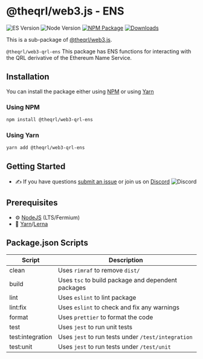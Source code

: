 # @theqrl/web3.js - ENS

![ES Version](https://img.shields.io/badge/ES-2020-yellow)
![Node Version](https://img.shields.io/badge/node-18.x-green)
[![NPM Package](https://img.shields.io/npm/v/@theqrl/web3-qrl-ens)](https://www.npmjs.com/package/@theqrl/web3-qrl-ens)
[![Downloads](https://img.shields.io/npm/dm/@theqrl/web3-qrl-ens)](https://www.npmjs.com/package/@theqrl/web3-qrl-ens)

This is a sub-package of [@theqrl/web3.js](https://github.com/theqrl/web3.js).

`@theqrl/web3-qrl-ens` This package has ENS functions for interacting with the QRL derivative of the Ethereum Name Service.

## Installation

You can install the package either using [NPM](https://www.npmjs.com/package/@theqrl/web3-qrl-ens) or using [Yarn](https://yarnpkg.com/package/@theqrl/web3-qrl-ens)

### Using NPM

```bash
npm install @theqrl/web3-qrl-ens
```

### Using Yarn

```bash
yarn add @theqrl/web3-qrl-ens
```

## Getting Started

-   :writing_hand: If you have questions [submit an issue](https://github.com/theqrl/web3.js/issues/new) or join us on [Discord](https://theqrl.org/discord)
    ![Discord](https://img.shields.io/discord/357604137204056065.svg?label=Discord&logo=discord)

## Prerequisites

-   :gear: [NodeJS](https://nodejs.org/) (LTS/Fermium)
-   :toolbox: [Yarn](https://yarnpkg.com/)/[Lerna](https://lerna.js.org/)

## Package.json Scripts

| Script           | Description                                        |
| ---------------- | -------------------------------------------------- |
| clean            | Uses `rimraf` to remove `dist/`                    |
| build            | Uses `tsc` to build package and dependent packages |
| lint             | Uses `eslint` to lint package                      |
| lint:fix         | Uses `eslint` to check and fix any warnings        |
| format           | Uses `prettier` to format the code                 |
| test             | Uses `jest` to run unit tests                      |
| test:integration | Uses `jest` to run tests under `/test/integration` |
| test:unit        | Uses `jest` to run tests under `/test/unit`        |

[docs]: https://docs.theqrl.org/
[repo]: https://github.com/theqrl/web3.js/tree/main/packages/web3-qrl-ens
[npm-image]: https://img.shields.io/github/package-json/v/theqrl/web3.js/main?filename=packages%2Fweb3-qrl-ens%2Fpackage.json
[npm-url]: https://npmjs.org/package/@theqrl/web3-qrl-ens
[downloads-image]: https://img.shields.io/npm/dm/@theqrl/web3-qrl-ens?label=npm%20downloads
